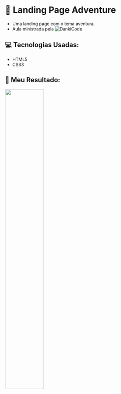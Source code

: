 # :evergreen_tree: Landing Page Adventure
* Uma landing page com o tema aventura. 
* Aula ministrada pela ![DankiCode](https://cursos.dankicode.com/)

## :computer: Tecnologias Usadas:
* HTML5
* CSS3

## :small_orange_diamond: Meu Resultado:
<img src="" width="50%" />
